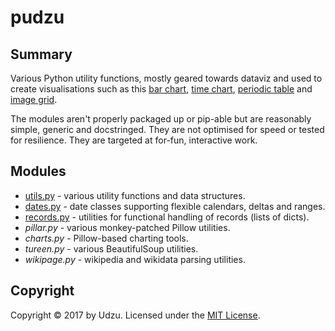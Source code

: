 # pudzu

## Summary

Various Python utility functions, mostly geared towards dataviz and used to create visualisations such as this [bar chart](images/chart_elections.png), [time chart](images/chart_g7.png), [periodic table](images/chart_periodic.png)  and [image grid](images/chart_40under40.png).

The modules aren't properly packaged up or pip-able but are reasonably simple, generic and docstringed. They are not optimised for speed or tested for resilience. They are targeted at for-fun, interactive work.

## Modules

- [utils.py](utils.md) - various utility functions and data structures.
- [dates.py](dates.md) - date classes supporting flexible calendars, deltas and ranges.
- [records.py](records.md) - utilities for functional handling of records (lists of dicts).
- *pillar.py* - various monkey-patched Pillow utilities.
- *charts.py* - Pillow-based charting tools.
- *tureen.py* - various BeautifulSoup utilities.
- *wikipage.py* - wikipedia and wikidata parsing utilities.

## Copyright

Copyright © 2017 by Udzu. Licensed under the [MIT License](LICENSE).

